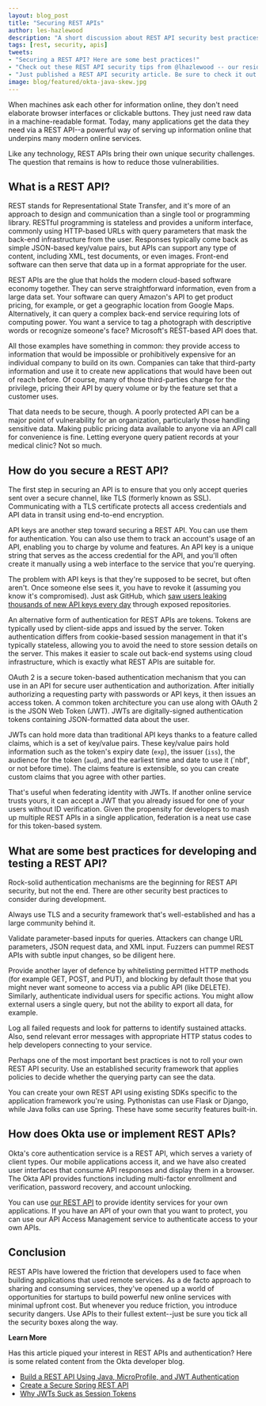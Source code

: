 ```yaml
---
layout: blog_post
title: "Securing REST APIs"
author: les-hazlewood
description: "A short discussion about REST API security best practices."
tags: [rest, security, apis]
tweets:
- "Securing a REST API? Here are some best practices!"
- "Check out these REST API security tips from @lhazlewood -- our resident REST API security expert:"
- "Just published a REST API security article. Be sure to check it out >:D #security #apis"
image: blog/featured/okta-java-skew.jpg
---
```


When machines ask each other for information online, they don't need elaborate browser interfaces or clickable buttons. They just need raw data in a machine-readable format. Today, many applications get the data they need via a REST API--a powerful way of serving up information online that underpins many modern online services.

Like any technology, REST APIs bring their own unique security challenges. The question that remains is how to reduce those vulnerabilities.

## What is a REST API?

REST stands for Representational State Transfer, and it's more of an approach to design and communication than a single tool or programming library. RESTful programming is stateless and provides a uniform interface, commonly using HTTP-based URLs with query parameters that mask the back-end infrastructure from the user. Responses typically come back as simple JSON-based key/value pairs, but APIs can support any type of content, including XML, test documents, or even images. Front-end software can then serve that data up in a format appropriate for the user.

REST APIs are the glue that holds the modern cloud-based software economy together. They can serve straightforward information, even from a large data set. Your software can query Amazon's API to get product pricing, for example, or get a geographic location from Google Maps. Alternatively, it can query a complex back-end service requiring lots of computing power. You want a service to tag a photograph with descriptive words or recognize someone's face? Microsoft's REST-based API does that.

All those examples have something in common: they provide access to information that would be impossible or prohibitively expensive for an individual company to build on its own. Companies can take that third-party information and use it to create new applications that would have been out of reach before. Of course, many of those third-parties charge for the privilege, pricing their API by query volume or by the feature set that a customer uses.

That data needs to be secure, though. A poorly protected API can be a major point of vulnerability for an organization, particularly those handling sensitive data. Making public pricing data available to anyone via an API call for convenience is fine. Letting everyone query patient records at your medical clinic? Not so much.

## How do you secure a REST API?

The first step in securing an API is to ensure that you only accept queries sent over a secure channel, like TLS (formerly known as SSL). Communicating with a TLS certificate protects all access credentials and API data in transit using end-to-end encryption.

API keys are another step toward securing a REST API. You can use them for authentication. You can also use them to track an account's usage of an API, enabling you to charge by volume and features. An API key is a unique string that serves as the access credential for the API, and you'll often create it manually using a web interface to the service that you're querying.

The problem with API keys is that they're supposed to be secret, but often aren't. Once someone else sees it, you have to revoke it (assuming you know it's compromised). Just ask GitHub, which [saw users leaking thousands of new API keys every day](https://nakedsecurity.sophos.com/2019/03/25/thousands-of-coders-are-leaving-their-crown-jewels-exposed-on-github/) through exposed repositories.

An alternative form of authentication for REST APIs are tokens. Tokens are typically used by client-side apps and issued by the server. Token authentication differs from cookie-based session management in that it's typically stateless, allowing you to avoid the need to store session details on the server. This makes it easier to scale out back-end systems using cloud infrastructure, which is exactly what REST APIs are suitable for.

OAuth 2 is a secure token-based authentication mechanism that you can use in an API for secure user authentication and authorization. After initially authorizing a requesting party with passwords or API keys, it then issues an access token. A common token architecture you can use along with OAuth 2 is the JSON Web Token (JWT). JWTs are digitally-signed authentication tokens containing JSON-formatted data about the user.

JWTs can hold more data than traditional API keys thanks to a feature called claims, which is a set of key/value pairs. These key/value pairs hold information such as the token's expiry date (`exp`), the issuer (`iss`), the audience for the token (`aud`), and the earliest time and date to use it (`nbf', or not before time). The claims feature is extensible, so you can create custom claims that you agree with other parties.

That's useful when federating identity with JWTs. If another online service trusts yours, it can accept a JWT that you already issued for one of your users without ID verification. Given the propensity for developers to mash up multiple REST APIs in a single application, federation is a neat use case for this token-based system.

## What are some best practices for developing and testing a REST API?

Rock-solid authentication mechanisms are the beginning for REST API security, but not the end. There are other security best practices to consider during development.

Always use TLS and a security framework that's well-established and has a large community behind it.

Validate parameter-based inputs for queries. Attackers can change URL parameters, JSON request data, and XML input. Fuzzers can pummel REST APIs with subtle input changes, so be diligent here.

Provide another layer of defence by whitelisting permitted HTTP methods (for example GET, POST, and PUT), and blocking by default those that you might never want someone to access via a public API (like DELETE). Similarly, authenticate individual users for specific actions. You might allow external users a single query, but not the ability to export all data, for example.  

Log all failed requests and look for patterns to identify sustained attacks. Also, send relevant error messages with appropriate HTTP status codes to help developers connecting to your service.

Perhaps one of the most important best practices is not to roll your own REST API security. Use an established security framework that applies policies to decide whether the querying party can see the data.

You can create your own REST API using existing SDKs specific to the application framework you're using. Pythonistas can use Flask or Django, while Java folks can use Spring. These have some security features built-in.

## How does Okta use or implement REST APIs?

Okta's core authentication service is a REST API, which serves a variety of client types. Our mobile applications access it, and we have also created user interfaces that consume API responses and display them in a browser. The Okta API provides functions including multi-factor enrollment and verification, password recovery, and account unlocking. 

You can use [our REST API](/signup/) to provide identity services for your own applications. If you have an API of your own that you want to protect, you can use our API Access Management service to authenticate access to your own APIs.

## Conclusion

REST APIs have lowered the friction that developers used to face when building applications that used remote services. As a de facto approach to sharing and consuming services, they've opened up a world of opportunities for startups to build powerful new online services with minimal upfront cost. But whenever you reduce friction, you introduce security dangers. Use APIs to their fullest extent--just be sure you tick all the security boxes along the way.

**Learn More**

Has this article piqued your interest in REST APIs and authentication? Here is some related content from the Okta developer blog.

- [Build a REST API Using Java, MicroProfile, and JWT Authentication ](https://developer.okta.com/blog/2019/07/10/java-microprofile-jwt-auth)
- [Create a Secure Spring REST API ](https://developer.okta.com/blog/2018/12/18/secure-spring-rest-api)
- [Why JWTs Suck as Session Tokens ](https://developer.okta.com/blog/2017/08/17/why-jwts-suck-as-session-tokens)
